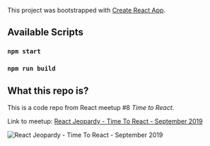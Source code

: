 This project was bootstrapped with [Create React App](https://github.com/facebook/create-react-app).

## Available Scripts

### `npm start`
### `npm run build`

## What this repo is?

This is a code repo from React meetup #8 *Time to React*.

Link to meetup: [React Jeopardy - Time To React - September 2019](https://www.meetup.com/meetup-group-timetoreact/events/264546814/)

![React Jeopardy - Time To React - September 2019](https://secure.meetupstatic.com/photos/event/7/3/2/8/highres_484589480.jpeg)


